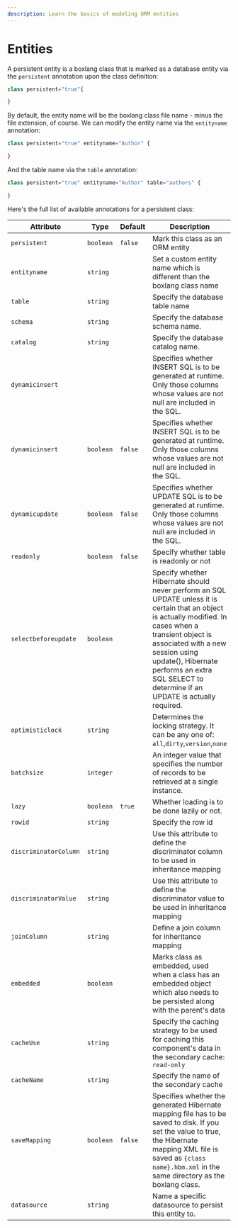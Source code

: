 ```yaml
---
description: Learn the basics of modeling ORM entities
---
```


# Entities

A persistent entity is a boxlang class that is marked as a database entity via the `persistent` annotation upon the class definition:

```js
class persistent="true"{

}
```

By default, the entity name will be the boxlang class file name - minus the file extension, of course. We can modify the entity name via the `entityname` annotation:

```js
class persistent="true" entityname="Author" {

}
```

And the table name via the `table` annotation:

```js
class persistent="true" entityname="Author" table="authors" {

}
```

Here's the full list of available annotations for a persistent class:

<table data-full-width="true">
    <thead>
        <tr>
            <th width="235">Attribute</th>
            <th width="111">Type</th>
            <th width="107">Default</th>
            <th>Description</th>
        </tr>
    </thead>
    <tbody>
        <tr>
            <td><code>persistent</code></td>
            <td><code>boolean</code></td>
            <td><code>false</code></td>
            <td>Mark this class as an ORM entity</td>
        </tr>
        <tr>
            <td><code>entityname</code></td>
            <td><code>string</code></td>
            <td></td>
            <td>Set a custom entity name which is different than the boxlang class name</td>
        </tr>
        <tr>
            <td><code>table</code></td>
            <td><code>string</code></td>
            <td></td>
            <td>Specify the database table name</td>
        </tr>
        <tr>
            <td><code>schema</code></td>
            <td><code>string</code></td>
            <td></td>
            <td>Specify the database schema name.</td>
        </tr>
        <tr>
            <td><code>catalog</code></td>
            <td><code>string</code></td>
            <td></td>
            <td>Specify the database catalog name.</td>
        </tr>
        <tr>
            <td><code>dynamicinsert</code></td>
            <td></td>
            <td></td>
            <td>Specifies whether INSERT SQL is to be generated at runtime. Only those columns whose values are not null
                are included in the SQL.</td>
        </tr>
        <tr>
            <td><code>dynamicinsert</code></td>
            <td><code>boolean</code></td>
            <td><code>false</code></td>
            <td>Specifies whether INSERT SQL is to be generated at runtime. Only those columns whose values are not null
                are included in the SQL.</td>
        </tr>
        <tr>
            <td><code>dynamicupdate</code></td>
            <td><code>boolean</code></td>
            <td><code>false</code></td>
            <td>Specifies whether UPDATE SQL is to be generated at runtime. Only those columns whose values are not null
                are included in the SQL.</td>
        </tr>
        <tr>
            <td><code>readonly</code></td>
            <td><code>boolean</code></td>
            <td><code>false</code></td>
            <td>Specify whether table is readonly or not</td>
        </tr>
        <tr>
            <td><code>selectbeforeupdate</code></td>
            <td><code>boolean</code></td>
            <td></td>
            <td>Specify whether Hibernate should never perform an SQL UPDATE unless it is certain that an object is
                actually modified. In cases when a transient object is associated with a new session using update(),
                Hibernate performs an extra SQL SELECT to determine if an UPDATE is actually required.</td>
        </tr>
        <tr>
            <td><code>optimisticlock</code></td>
            <td><code>string</code></td>
            <td></td>
            <td>Determines the locking strategy. It can be any one of:
                <code>all</code>,<code>dirty</code>,<code>version</code>,<code>none</code></td>
        </tr>
        <tr>
            <td><code>batchsize</code></td>
            <td><code>integer</code></td>
            <td></td>
            <td>An integer value that specifies the number of records to be retrieved at a single instance.</td>
        </tr>
        <tr>
            <td><code>lazy</code></td>
            <td><code>boolean</code></td>
            <td><code>true</code></td>
            <td>Whether loading is to be done lazily or not.</td>
        </tr>
        <tr>
            <td><code>rowid</code></td>
            <td><code>string</code></td>
            <td></td>
            <td>Specify the row id</td>
        </tr>
        <tr>
            <td><code>discriminatorColumn</code></td>
            <td><code>string</code></td>
            <td></td>
            <td>Use this attribute to define the discriminator column to be used in inheritance mapping</td>
        </tr>
        <tr>
            <td><code>discriminatorValue</code></td>
            <td><code>string</code></td>
            <td></td>
            <td>Use this attribute to define the discriminator value to be used in inheritance mapping</td>
        </tr>
        <tr>
            <td><code>joinColumn</code></td>
            <td><code>string</code></td>
            <td></td>
            <td>Define a join column for inheritance mapping</td>
        </tr>
        <tr>
            <td><code>embedded</code></td>
            <td><code>boolean</code></td>
            <td></td>
            <td>Marks class as embedded, used when a class has an embedded object which also needs to be persisted along
                with the parent's data</td>
        </tr>
        <tr>
            <td><code>cacheUse</code></td>
            <td><code>string</code></td>
            <td></td>
            <td>Specify the caching strategy to be used for caching this component's data in the secondary cache:
                <code>read-only</code></td>
        </tr>
        <tr>
            <td><code>cacheName</code></td>
            <td><code>string</code></td>
            <td></td>
            <td>Specify the name of the secondary cache</td>
        </tr>
        <tr>
            <td><code>saveMapping</code></td>
            <td><code>boolean</code></td>
            <td><code>false</code></td>
            <td>Specifies whether the generated Hibernate mapping file has to be saved to disk. If you set the value to
                true, the Hibernate mapping XML file is saved as <code>{class name}.hbm.xml</code> in the same directory
                as the boxlang class.</td>
        </tr>
        <tr>
            <td><code>datasource</code></td>
            <td><code>string</code></td>
            <td></td>
            <td>Name a specific datasource to persist this entity to.</td>
        </tr>
    </tbody>
</table>

